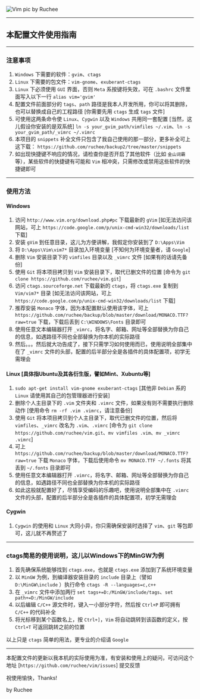 ![Vim pic by Ruchee](https://raw.github.com/ruchee/mysite/master/public/images/vim.png "Vim pic by Ruchee")

----

## 本配置文件使用指南

----

### 注意事项

1. `Windows` 下需要的软件：`gvim`、`ctags`
2. `Linux` 下需要的包文件：`vim-gnome`、`exuberant-ctags`
3. `Linux` 下必须使用 `GUI` 界面，否则 `Meta` 系按键将失效，可在 `.bashrc` 文件里面写入以下一行 `alias vim='gvim'`
4. 配置文件前面部分的 `tags`、`path` 路径是我本人开发所用，你可以将其删除，也可以替换成自己的工程路径 [你需要先用 `ctags` 生成 `tags` 文件]
5. 可使用这两条命令使 `Linux`、`Cygwin` 以及 `Windows` 共用同一套配置 [当然，这儿假设你安装的是双系统] `ln -s your_gvim_path/vimfiles ~/.vim`、`ln -s your_gvim_path/_vimrc ~/.vimrc`
6. 本项目的 `snippets` 补全文件只包含了我自己使用的那一部分，更多补全可上这下载： `https://github.com/ruchee/backup2/tree/master/snippets`
7. 如出现快捷键不响应的情况，请检查你是否开启了其他软件（比如 `金山词霸` 等），某些软件的快捷键有可能和 `Vim` 相冲突，只需修改或禁用这些软件的快捷键即可

----

### 使用方法

#### Windows

1. 访问 `http://www.vim.org/download.php#pc` 下载最新的 `gVim` [如无法访问该网站，可上 `https://code.google.com/p/unix-cmd-win32/downloads/list` 下载]
2. 安装 `gVim` 到任意目录，这儿为方便讲解，我假定你安装到了 `D:\Apps\Vim`
3. 将 `D:\Apps\Vim\vim7*` 目录加入环境变量 [不知何为环境变量者，请 `Google`]
4. 删除 `Vim` 安装目录下的 `vimfiles` 目录以及 `_vimrc` 文件 [如果有的话请先备份]
5. 使用 `Git` 将本项目拷贝到 `Vim` 安装目录下，取代已删文件的位置 [命令为 `git clone https://github.com/ruchee/vim.git`]
6. 访问 `ctags.sourceforge.net` 下载最新的 `ctags`，将 `ctags.exe` 复制到 `Vim/vim7*` 目录 [如无法访问该网站，可上 `https://code.google.com/p/unix-cmd-win32/downloads/list` 下载]
7. 推荐安装 `Monaco` 字体，因为本配置默认使用该字体，可上 `https://github.com/ruchee/backup/blob/master/download/MONACO.TTF?raw=true` 下载，下载后丢到 `C:\WINDOWS\Fonts` 目录即可
8. 使用任意文本编辑器打开 `_vimrc`，将名字、邮箱、网址等全部替换为你自己的信息，如遇路径不同也全部替换为你本机的实际路径
9. 然后。。。然后就大功告成了，接下只需学习如何使用而已，使用说明全部集中在了 `_vimrc` 文件的头部，配置的后半部分全是各插件的具体配置项，初学无需理会

#### Linux [具体指Ubuntu及其各衍生版，譬如Mint、Xubuntu等]

1. `sudo apt-get install vim-gnome exuberant-ctags` [其他非 `Debian` 系的 `Linux` 请使用其自己的包管理器进行安装]
2. 删除个人主目录下的 `.vim` 文件夹和 `.vimrc` 文件，如果没有则不需要执行删除动作 [使用命令 `rm -rf .vim .vimrc`，请注意备份]
3. 使用 `Git` 将本项目拷贝到个人主目录下，取代已删文件的位置，然后将 `vimfiles`、`_vimrc` 改名为 `.vim`、`.vimrc` [命令为 `git clone https://github.com/ruchee/vim.git`、`mv vimfiles .vim`、`mv _vimrc .vimrc`]
4. 可上 `https://github.com/ruchee/backup/blob/master/download/MONACO.TTF?raw=true` 下载 `Monaco` 字体，下载后使用命令 `mv MONACO.TTF ~/.fonts` 将其丢到 `~/.fonts` 目录即可
5. 使用任意文本编辑器打开 `.vimrc`，将名字、邮箱、网址等全部替换为你自己的信息，如遇路径不同也全部替换为你本机的实际路径
6. 如此这般就配置好了，尽情享受编码的乐趣吧，使用说明全部集中在 `.vimrc` 文件的头部，配置的后半部分全是各插件的具体配置项，初学无需理会

#### Cygwin

1. `Cygwin` 的使用和 `Linux` 大同小异，你只需确保安装时选择了 `vim`、`git` 等包即可，这儿就不再赘述了

----

### ctags简易的使用说明，这儿以Windows下的MinGW为例

1. 首先确保系统能够找到 `ctags.exe`，也就是 `ctags.exe` 添加到了系统环境变量
2. 以 `MinGW` 为例，到编译器安装目录的 `include` 目录上（譬如 `D:\MinGW\include` ）执行命令 `ctags -R --languages=c,c++`
3. 在 `_vimrc` 文件中添加两行 `set tags+=D:/MinGW/include/tags`、`set path+=D:/MinGW/include`
4. 以后编辑 `C/C++` 源文件时，键入一小部分字符，然后按 `Ctrl+P` 即可拥有 `C/C++` 的代码补全
5. 将光标移到某个函数名上，按 `Ctrl+]`，`Vim` 将自动跳转到该函数的定义，按 `Ctrl+T` 可返回跳转之前的位置

以上只是 `ctags` 简单的用法，更专业的介绍请 `Google`

----

本配置文件的更新以我本机的实际使用为准，有安装和使用上的疑问，可访问这个地址 [`https://github.com/ruchee/vim/issues`] 提交反馈

祝使用愉快，Thanks!

by Ruchee
